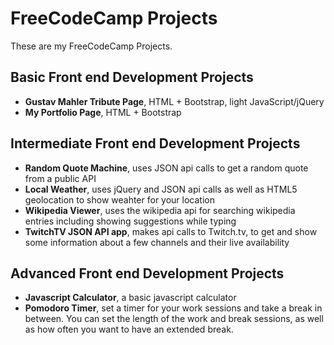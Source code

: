 # FreeCodeCamp Projects
These are my FreeCodeCamp Projects.

## Basic Front end Development Projects
* **Gustav Mahler Tribute Page**, HTML + Bootstrap, light JavaScript/jQuery
* **My Portfolio Page**, HTML + Bootstrap

## Intermediate Front end Development Projects
* **Random Quote Machine**, uses JSON api calls to get a random quote from a public API
* **Local Weather**, uses jQuery and JSON api calls as well as HTML5 geolocation to show weahter for your location
* **Wikipedia Viewer**, uses the wikipedia api for searching wikipedia entries including showing suggestions while typing
* **TwitchTV JSON API app**, makes api calls to Twitch.tv, to get and show some information about a few channels and their live availability

## Advanced Front end Development Projects
* **Javascript Calculator**, a basic javascript calculator
* **Pomodoro Timer**, set a timer for your work sessions and take a break in between. You can set the length of the work and break sessions, as well as how often you want to have an extended break.
